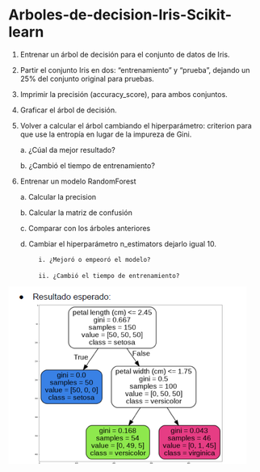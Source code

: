 # Arboles-de-decision-Iris-Scikit-learn
1. Entrenar un árbol de decisión para el conjunto de datos de Iris.
2. Partir el conjunto Iris en dos: “entrenamiento” y “prueba”, dejando un 25% del conjunto
original para pruebas.
3. Imprimir la precisión (accuracy_score), para ambos conjuntos.
4. Graficar el árbol de decisión.
5. Volver a calcular el árbol cambiando el hiperparámetro: criterion para que use la entropía
en lugar de la impureza de Gini.

      a. ¿Cúal da mejor resultado?
   
      b. ¿Cambió el tiempo de entrenamiento?
7. Entrenar un modelo RandomForest
   
      a. Calcular la precision
   
      b. Calcular la matriz de confusión
   
      c. Comparar con los árboles anteriores
   
      d. Cambiar el hiperparámetro n_estimators dejarlo igual 10.
   
            i. ¿Mejoró o empeoró el modelo?
   
            ii. ¿Cambió el tiempo de entrenamiento?

![Este es el resultado esperado del enunciado. Si bien no dio eso, lo que me dio, se aproxima bastante a lo pedido en el enunciado del ejercicio.](https://raw.githubusercontent.com/fer161192/Arboles-de-decision-Iris-Scikit-learn/main/Captura%20de%20pantalla%202023-07-23%20173025.png)
